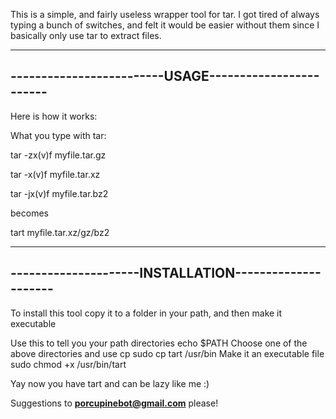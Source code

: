 This is a simple, and fairly useless wrapper tool for tar. I got tired of 
always typing a bunch of switches, and felt it would be easier without them since I 
basically only use tar to extract files.


------------------------------------------------------
-------------------------USAGE------------------------
------------------------------------------------------
Here is how it works:

What you type with tar:

tar -zx(v)f myfile.tar.gz

tar -x(v)f myfile.tar.xz

tar -jx(v)f myfile.tar.bz2

becomes

tart myfile.tar.xz/gz/bz2

------------------------------------------------------
---------------------INSTALLATION---------------------
------------------------------------------------------
To install this tool copy it to a folder in your path,
and then make it executable

Use this to tell you your path directories
echo $PATH
Choose one of the above directories and use cp
sudo cp tart /usr/bin
Make it an executable file
sudo chmod +x /usr/bin/tart

Yay now you have tart and can be lazy like me :)

Suggestions to **porcupinebot@gmail.com** please!
